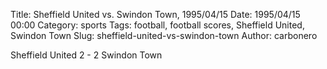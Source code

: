 Title: Sheffield United vs. Swindon Town, 1995/04/15
Date: 1995/04/15 00:00
Category: sports
Tags: football, football scores, Sheffield United, Swindon Town
Slug: sheffield-united-vs-swindon-town
Author: carbonero


Sheffield United 2 - 2 Swindon Town
